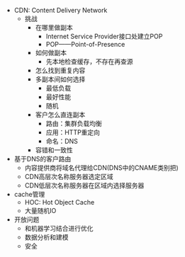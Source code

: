 * CDN: Content Delivery Network
	* 挑战
		* 在哪里做副本
			* Internet Service Provider接口处建立POP
			* POP——Point-of-Presence
		* 如何做副本
			* 先本地检查缓存，不存在再查源
		* 怎么找到重复内容
		* 多副本间如何选择
			* 最低负载
			* 最好性能
			* 随机
		* 客户怎么直连副本
			* 路由：集群负载均衡
			* 应用：HTTP重定向
			* 命名：DNS
		* 容错和一致性
* 基于DNS的客户路由
	* 内容提供商将域名代理给CDN(DNS中的CNAME类别把)
	* CDN高层次名称服务器选定区域
	* CDN低层次名称服务器在区域内选择服务器
* cache管理
	* HOC: Hot Object Cache
	* 大量随机IO
* 开放问题
	* 和机器学习结合进行优化
	* 数据分析和建模
	* 安全



